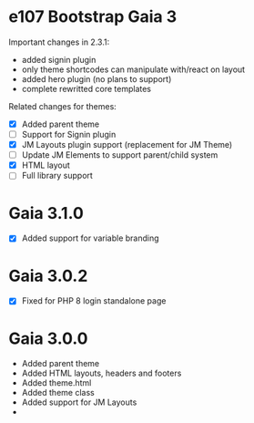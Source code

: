 # e107 Bootstrap Gaia 3

Important changes in 2.3.1:

* added signin plugin
* only theme shortcodes can manipulate with/react on layout
* added hero plugin (no plans to support)
* complete rewritted core templates


Related changes for themes:

- [x] Added parent theme 
- [ ] Support for Signin plugin
- [x] JM Layouts plugin support (replacement for JM Theme)
- [ ] Update JM Elements to support parent/child system
- [x] HTML layout 
- [ ] Full library support

# Gaia 3.1.0
- [x] Added support for variable branding 


# Gaia 3.0.2

- [x] Fixed for PHP 8 login standalone page
 

# Gaia 3.0.0

- Added parent theme 
- Added HTML layouts, headers and footers
- Added theme.html 
- Added theme class
- Added support for JM Layouts
- 
